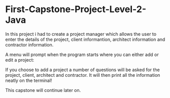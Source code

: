 # First-Capstone-Project-Level-2-Java

In this project i had to create a project manager which allows the user to enter the details of the project, client informantion, architect information and contractor information.

A menu will prompt when the program starts where you can either add or edit a project:

If you choose to add a project a number of questions will be asked for the project, client, architect and contractor.
It will then print all the information neatly on the terminal!

This capstone will continue later on.
